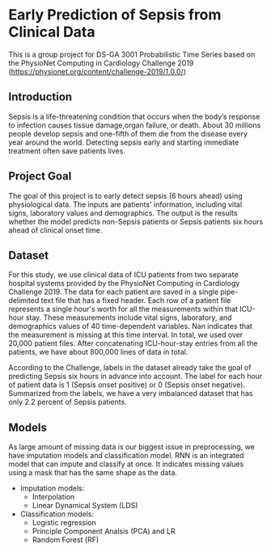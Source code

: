 # Early Prediction of Sepsis from Clinical Data
This is a group project for DS-GA 3001 Probabilistic Time Series based on the PhysioNet Computing in Cardiology Challenge 2019 (https://physionet.org/content/challenge-2019/1.0.0/)

## Introduction
Sepsis is a life-threatening condition that occurs when the body’s response to infection causes tissue
damage,organ failure, or death. About 30 millions people develop sepsis and one-fifth of them die
from the disease every year around the world. Detecting sepsis early and starting immediate treatment
often save patients lives.

## Project Goal
The goal of this project is to early detect sepsis (6 hours ahead) using physiological data. The inputs are patients' information, including vital signs, laboratory values and demographics. The output is the results whether the model predicts non-Sepsis patients or Sepsis patients six hours ahead of clinical onset time.

## Dataset
For this study, we use clinical data of ICU patients from two separate hospital systems provided by the PhysioNet Computing in Cardiology Challenge 2019. The data for each patient are saved in a single pipe-delimited text file that has a fixed header. Each row of a patient file represents a single hour's worth for all the measurements within that ICU-hour stay. These measurements include vital signs, laboratory, and demographics values of 40 time-dependent variables. Nan indicates that the measurement is missing at this time interval. In total, we used over 20,000 patient files. After concatenating ICU-hour-stay entries from all the patients, we have about 800,000 lines of data in total.

According to the Challenge, labels in the dataset already take the goal of predicting Sepsis six hours in advance into account. The label for each hour of patient data is 1 (Sepsis onset positive) or 0 (Sepsis onset negative). Summarized from the labels, we have a very imbalanced dataset that has only 2.2 percent of Sepsis patients.

## Models
As large amount of missing data is our biggest issue in preprocessing, we have imputation models and classification model. RNN is an integrated model that can impute and classify at once. It indicates missing values using a mask that has the same shape as the data.
* Imputation models:
  * Interpolation
  * Linear Dynamical System (LDS)
* Classification models:
  * Logistic regression
  * Principle Component Analsis (PCA) and LR
  * Random Forest (RF)
